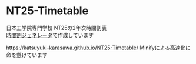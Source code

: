 # NT25-Timetable
日本工学院専門学校 NT25の2年次時間割表  
[時間割ジェネレータ](https://coldtoufu.github.io/timesheet.html)で作成しています

https://katsuyuki-karasawa.github.io/NT25-Timetable/
Minifyによる高速化に命を懸けています
